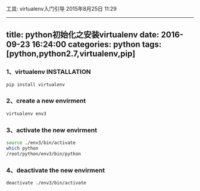 工具: virtualenv入门引导
2015年8月25日
11:29
 
---
title: python初始化之安装virtualenv
date: 2016-09-23 16:24:00
categories: python
tags: [python,python2.7,virtualenv,pip]
---
### 1、virtualenv INSTALLATION
``` bash
pip install virtualenv
```
 
<!--more-->
 
### 2、create a new envirment
``` bash
virtualenv env3
```
 
### 3、activate the new envirment
``` bash
source ./env3/bin/activate
which python
/root/python/env3/bin/python
```
 
### 4、deactivate the new envirment
``` bash
deactivate ./env3/bin/activate
```
 

